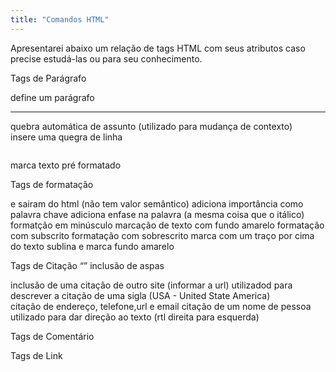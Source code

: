 ```yaml
---
title: "Comandos HTML"
---
```


Apresentarei abaixo um relação de tags HTML com seus atributos caso precise estudá-las ou para seu conhecimento.

Tags de Parágrafo

<p></p> define um parágrafo
<hr> quebra automática de assunto (utilizado para mudança de contexto)
<br/> insere uma quegra de linha
<pre></pre> marca texto pré formatado

Tags de formatação

<b></b> e <i></i> sairam do html (não tem valor semântico)
<strong></strong> adiciona importância como palavra chave
<em></em> adiciona enfase na palavra (a mesma coisa que o itálico)
<small></small> formatção em minúsculo
<mark></mark> marcação de texto com fundo amarelo
<sub></sub> formatação com subscrito
<sup></sup> formatação com sobrescrito
<del></del> marca com um traço por cima do texto
<ins></ins> sublina e marca fundo amarelo

Tags de Citação
<q></q> inclusão de aspas
<blockquote></blockquote> inclusão de uma citação de outro site (informar a url)
<abbr></abbr> utilizadod para descrever a citação de uma sigla (USA - United State America)
<address></address> citação de endereço, telefone,url e email
<cite></cite> citação de um nome de pessoa
<bdo></bdo> utilizado para dar direção ao texto (rtl direita para esquerda)

Tags de Comentário
<!-- -->

Tags de Link
